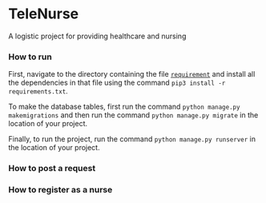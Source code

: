 # TeleNurse

A logistic project for providing healthcare and nursing

### How to run

First, navigate to the directory containing the file [`requirement`](requirements.txt) and install all the dependencies in that file using the command `pip3 install -r requirements.txt`.

To make the database tables, first run the command `python manage.py makemigrations` and then run the command `python manage.py migrate` in the location of your project.

Finally, to run the project, run the command `python manage.py runserver` in the location of your project.

### How to post a request 


### How to register as a nurse

